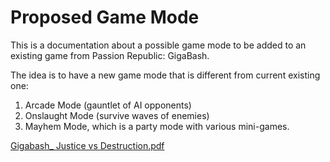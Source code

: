 # Proposed Game Mode

This is a documentation about a possible game mode to be added to an existing game from Passion Republic: GigaBash.

The idea is to have a new game mode that is different from current existing one: 

1. Arcade Mode (gauntlet of AI opponents)
2. Onslaught Mode (survive waves of enemies)
3. Mayhem Mode, which is a party mode with various mini-games. 

[Gigabash_ Justice vs Destruction.pdf](https://github.com/user-attachments/files/22036004/Gigabash_.Justice.vs.Destruction.pdf)
